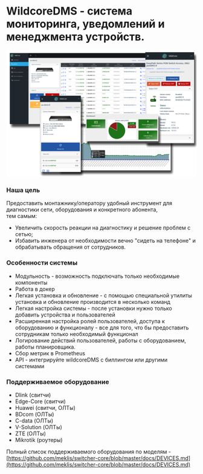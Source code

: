 # **WildcoreDMS** - система мониторинга, уведомлений и менеджмента устройств.
![](./assets/main-logo.png)

### Наша цель
Предоставить монтажнику/оператору удобный инструмент для диагностики сети, оборудования и конкретного абонента,    
тем самым:

- Увеличить скорость реакции на диагностику и решение проблем с сетью;
- Избавить инженера от необходимости вечно "сидеть на телефоне" и обрабатывать обращения от сотрудников.


### Особенности системы
* Модульность - возможность подключать только необходимые компоненты
* Работа в докер
* Легкая установка и обновление - с помощью специальной утилиты установка и обновление производится в несколько команд
* Легкая настройка системы - после установки нужно только добавить устройства и пользователей
* Расширенная настройка ролей пользователей, доступа к оборудованию и функционалу - все для того, что бы предоставить сотрудникам только необходимый функционал
* Логирование действий пользователей, работы с оборудованием, работы планировщика.
* Сбор метрик в Prometheus
* API - интегрируйте wildcoreDMS с биллингом или другими системами

### Поддерживаемое оборудование
* Dlink (свитчи)
* Edge-Core (свитчи)
* Huawei (свитчи, ОЛТы)
* BDcom (ОЛТы)
* C-data (ОЛТы)
* V-Solution (ОЛТы)
* ZTE (ОЛТы)
* Mikrotik (роутеры)

Полный список поддерживаемого оборудования по моделям - [https://github.com/meklis/switcher-core/blob/master/docs/DEVICES.md](https://github.com/meklis/switcher-core/blob/master/docs/DEVICES.md)
